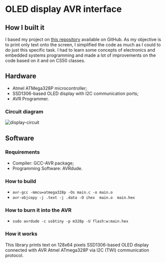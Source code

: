 # OLED display AVR interface

## How I built it
I based my project on [this repository](https://github.com/efthymios-ks/AVR-SSD1306) available on GitHub. 
As my objective is to print only text onto the screen, I simplified the code as much as I could to do just this specific task. I had to learn some concepts of electronics and embedded systems programming and made a lot of improvements on the code based on it and on CS50 classes. 

## Hardware
- Atmel ATMega328P microcontroller;
- SSD1306-based OLED display with I2C communication ports;
- AVR Programmer.

### Circuit diagram 
![display-circuit](https://github.com/ruanymaia/weather-station/blob/main/display-circuit.png)

## Software

### Requirements
- Compiler: GCC-AVR package;
- Programming Software: AVRdude.

### How to build
- `avr-gcc -mmcu=atmega328p -Os main.c -o main.o`
- `avr-objcopy -j .text -j .data -O ihex  main.o  main.hex`

### How to burn it into the AVR
- `sudo avrdude -c usbtiny -p m328p -U flash:w:main.hex`

### How it works
This library prints text on 128x64 pixels SSD1306-based OLED display connected with AVR Atmel ATmega328P via I2C (TWI) communication protocol.